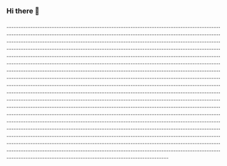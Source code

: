 ### Hi there 👋

......................................................................................................................................................................................................................................................................................................................................................................................................................................................................................................................................................................................................................................................................................................................................................................................................................................................................................................................................................................................................................................................................................................................................................................................................................................................................................................................................................................................................................................................................................................................................................................................................................................................................................................................................................................................................................................................................................................................................................................................................................................................................................................................................................................................................................................................................................................................................................................................................................